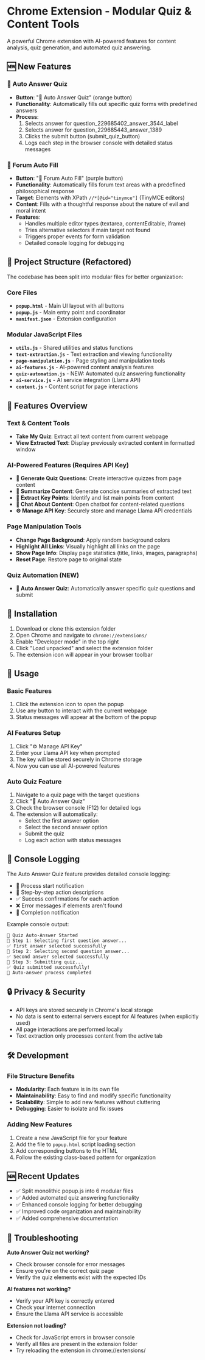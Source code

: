 # Chrome Extension - Modular Quiz & Content Tools

A powerful Chrome extension with AI-powered features for content analysis, quiz generation, and automated quiz answering.

## 🆕 New Features

### 🤖 Auto Answer Quiz
- **Button**: "🤖 Auto Answer Quiz" (orange button)
- **Functionality**: Automatically fills out specific quiz forms with predefined answers
- **Process**:
  1. Selects answer for question_229685402_answer_3544_label
  2. Selects answer for question_229685443_answer_1389  
  3. Clicks the submit button (submit_quiz_button)
  4. Logs each step in the browser console with detailed status messages

### 💬 Forum Auto Fill
- **Button**: "💬 Forum Auto Fill" (purple button)
- **Functionality**: Automatically fills forum text areas with a predefined philosophical response
- **Target**: Elements with XPath `//*[@id="tinymce"]` (TinyMCE editors)
- **Content**: Fills with a thoughtful response about the nature of evil and moral intent
- **Features**: 
  - Handles multiple editor types (textarea, contentEditable, iframe)
  - Tries alternative selectors if main target not found
  - Triggers proper events for form validation
  - Detailed console logging for debugging

## 📁 Project Structure (Refactored)

The codebase has been split into modular files for better organization:

### Core Files
- **`popup.html`** - Main UI layout with all buttons
- **`popup.js`** - Main entry point and coordinator
- **`manifest.json`** - Extension configuration

### Modular JavaScript Files
- **`utils.js`** - Shared utilities and status functions
- **`text-extraction.js`** - Text extraction and viewing functionality
- **`page-manipulation.js`** - Page styling and manipulation tools
- **`ai-features.js`** - AI-powered content analysis features
- **`quiz-automation.js`** - NEW: Automated quiz answering functionality
- **`ai-service.js`** - AI service integration (Llama API)
- **`content.js`** - Content script for page interactions

## 🎯 Features Overview

### Text & Content Tools
- **Take My Quiz**: Extract all text content from current webpage
- **View Extracted Text**: Display previously extracted content in formatted window

### AI-Powered Features (Requires API Key)
- **🧠 Generate Quiz Questions**: Create interactive quizzes from page content
- **📝 Summarize Content**: Generate concise summaries of extracted text
- **🔑 Extract Key Points**: Identify and list main points from content
- **💬 Chat About Content**: Open chatbot for content-related questions
- **⚙️ Manage API Key**: Securely store and manage Llama API credentials

### Page Manipulation Tools
- **Change Page Background**: Apply random background colors
- **Highlight All Links**: Visually highlight all links on the page
- **Show Page Info**: Display page statistics (title, links, images, paragraphs)
- **Reset Page**: Restore page to original state

### Quiz Automation (NEW)
- **🤖 Auto Answer Quiz**: Automatically answer specific quiz questions and submit

## 🔧 Installation

1. Download or clone this extension folder
2. Open Chrome and navigate to `chrome://extensions/`
3. Enable "Developer mode" in the top right
4. Click "Load unpacked" and select the extension folder
5. The extension icon will appear in your browser toolbar

## 🚀 Usage

### Basic Features
1. Click the extension icon to open the popup
2. Use any button to interact with the current webpage
3. Status messages will appear at the bottom of the popup

### AI Features Setup
1. Click "⚙️ Manage API Key" 
2. Enter your Llama API key when prompted
3. The key will be stored securely in Chrome storage
4. Now you can use all AI-powered features

### Auto Quiz Feature
1. Navigate to a quiz page with the target questions
2. Click "🤖 Auto Answer Quiz"
3. Check the browser console (F12) for detailed logs
4. The extension will automatically:
   - Select the first answer option
   - Select the second answer option  
   - Submit the quiz
   - Log each action with status messages

## 📝 Console Logging

The Auto Answer Quiz feature provides detailed console logging:
- 🤖 Process start notification
- 📝 Step-by-step action descriptions  
- ✅ Success confirmations for each action
- ❌ Error messages if elements aren't found
- 🎉 Completion notification

Example console output:
```
🤖 Quiz Auto-Answer Started
📝 Step 1: Selecting first question answer...
✅ First answer selected successfully
📝 Step 2: Selecting second question answer...
✅ Second answer selected successfully  
📝 Step 3: Submitting quiz...
✅ Quiz submitted successfully!
🎉 Auto-answer process completed
```

## 🔒 Privacy & Security

- API keys are stored securely in Chrome's local storage
- No data is sent to external servers except for AI features (when explicitly used)
- All page interactions are performed locally
- Text extraction only processes content from the active tab

## 🛠️ Development

### File Structure Benefits
- **Modularity**: Each feature is in its own file
- **Maintainability**: Easy to find and modify specific functionality
- **Scalability**: Simple to add new features without cluttering
- **Debugging**: Easier to isolate and fix issues

### Adding New Features
1. Create a new JavaScript file for your feature
2. Add the file to `popup.html` script loading section
3. Add corresponding buttons to the HTML
4. Follow the existing class-based pattern for organization

## 🆕 Recent Updates

- ✅ Split monolithic popup.js into 6 modular files
- ✅ Added automated quiz answering functionality
- ✅ Enhanced console logging for better debugging
- ✅ Improved code organization and maintainability
- ✅ Added comprehensive documentation

## 🐛 Troubleshooting

**Auto Answer Quiz not working?**
- Check browser console for error messages
- Ensure you're on the correct quiz page
- Verify the quiz elements exist with the expected IDs

**AI features not working?**
- Verify your API key is correctly entered
- Check your internet connection
- Ensure the Llama API service is accessible

**Extension not loading?**
- Check for JavaScript errors in browser console
- Verify all files are present in the extension folder
- Try reloading the extension in chrome://extensions/
